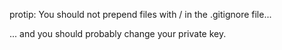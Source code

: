 protip: You should not prepend files with / in the .gitignore file...


... and you should probably change your private key.
